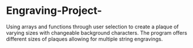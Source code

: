 # Engraving-Project-
Using arrays and functions through user selection to create a plaque of varying sizes with changeable background characters. The program offers different sizes of plaques allowing for multiple string engravings. 
